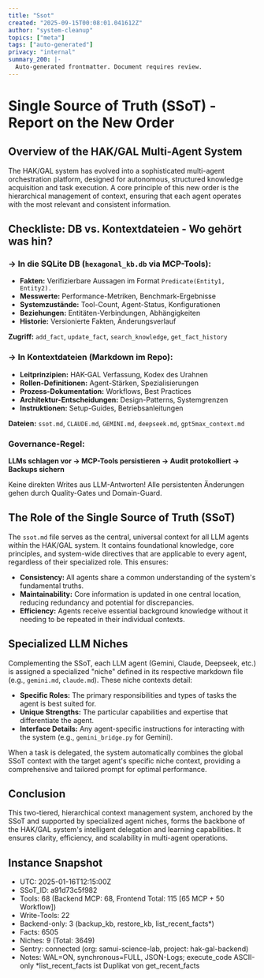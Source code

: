 ```yaml
---
title: "Ssot"
created: "2025-09-15T00:08:01.041612Z"
author: "system-cleanup"
topics: ["meta"]
tags: ["auto-generated"]
privacy: "internal"
summary_200: |-
  Auto-generated frontmatter. Document requires review.
---
```


# Single Source of Truth (SSoT) - Report on the New Order

## Overview of the HAK/GAL Multi-Agent System

The HAK/GAL system has evolved into a sophisticated multi-agent orchestration platform, designed for autonomous, structured knowledge acquisition and task execution. A core principle of this new order is the hierarchical management of context, ensuring that each agent operates with the most relevant and consistent information.

## Checkliste: DB vs. Kontextdateien - Wo gehört was hin?

### → In die SQLite DB (`hexagonal_kb.db` via MCP-Tools):
- **Fakten:** Verifizierbare Aussagen im Format `Predicate(Entity1, Entity2).`
- **Messwerte:** Performance-Metriken, Benchmark-Ergebnisse
- **Systemzustände:** Tool-Count, Agent-Status, Konfigurationen
- **Beziehungen:** Entitäten-Verbindungen, Abhängigkeiten
- **Historie:** Versionierte Fakten, Änderungsverlauf

**Zugriff:** `add_fact`, `update_fact`, `search_knowledge`, `get_fact_history`

### → In Kontextdateien (Markdown im Repo):
- **Leitprinzipien:** HAK-GAL Verfassung, Kodex des Urahnen
- **Rollen-Definitionen:** Agent-Stärken, Spezialisierungen
- **Prozess-Dokumentation:** Workflows, Best Practices
- **Architektur-Entscheidungen:** Design-Patterns, Systemgrenzen
- **Instruktionen:** Setup-Guides, Betriebsanleitungen

**Dateien:** `ssot.md`, `CLAUDE.md`, `GEMINI.md`, `deepseek.md`, `gpt5max_context.md`

### Governance-Regel:
**LLMs schlagen vor → MCP-Tools persistieren → Audit protokolliert → Backups sichern**

Keine direkten Writes aus LLM-Antworten! Alle persistenten Änderungen gehen durch Quality-Gates und Domain-Guard.

## The Role of the Single Source of Truth (SSoT)

The `ssot.md` file serves as the central, universal context for all LLM agents within the HAK/GAL system. It contains foundational knowledge, core principles, and system-wide directives that are applicable to every agent, regardless of their specialized role. This ensures:

- **Consistency:** All agents share a common understanding of the system's fundamental truths.
- **Maintainability:** Core information is updated in one central location, reducing redundancy and potential for discrepancies.
- **Efficiency:** Agents receive essential background knowledge without it needing to be repeated in their individual contexts.

## Specialized LLM Niches

Complementing the SSoT, each LLM agent (Gemini, Claude, Deepseek, etc.) is assigned a specialized "niche" defined in its respective markdown file (e.g., `gemini.md`, `claude.md`). These niche contexts detail:

- **Specific Roles:** The primary responsibilities and types of tasks the agent is best suited for.
- **Unique Strengths:** The particular capabilities and expertise that differentiate the agent.
- **Interface Details:** Any agent-specific instructions for interacting with the system (e.g., `gemini_bridge.py` for Gemini).

When a task is delegated, the system automatically combines the global SSoT context with the target agent's specific niche context, providing a comprehensive and tailored prompt for optimal performance.

## Conclusion

This two-tiered, hierarchical context management system, anchored by the SSoT and supported by specialized agent niches, forms the backbone of the HAK/GAL system's intelligent delegation and learning capabilities. It ensures clarity, efficiency, and scalability in multi-agent operations.


## Instance Snapshot
- UTC: 2025-01-16T12:15:00Z
- SSoT_ID: a91d73c5f982
- Tools: 68 (Backend MCP: 68, Frontend Total: 115 [65 MCP + 50 Workflow])
- Write-Tools: 22
- Backend-only: 3 (backup_kb, restore_kb, list_recent_facts*)
- Facts: 6505
- Niches: 9 (Total: 3649)
- Sentry: connected (org: samui-science-lab, project: hak-gal-backend)
- Notes: WAL=ON, synchronous=FULL, JSON-Logs; execute_code ASCII-only
         *list_recent_facts ist Duplikat von get_recent_facts
